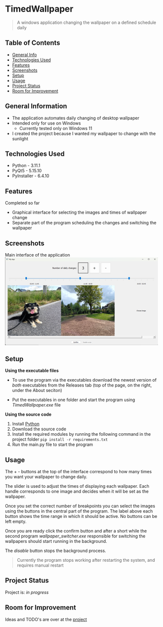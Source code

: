 # TimedWallpaper
> A windows application changing the wallpaper on a defined schedule daily

## Table of Contents
* [General Info](#general-information)
* [Technologies Used](#technologies-used)
* [Features](#features)
* [Screenshots](#screenshots)
* [Setup](#setup)
* [Usage](#usage)
* [Project Status](#project-status)
* [Room for Improvement](#room-for-improvement)
<!-- * [License](#license) -->


## General Information
- The application automates daily changing of desktop wallpaper
- Intended only for use on Windows
  - Currently tested only on Windows 11
- I created the project because I wanted my wallpaper to change with the sunlight


## Technologies Used
- Python - 3.11.1
- PyQt5 - 5.15.10
- PyInstaller - 6.4.10


## Features
Completed so far
- Graphical interface for selecting the images and times of wallpaper change
- Separate part of the program scheduling the changes and switching the wallpaper


## Screenshots
Main interface of the application
![Example screenshot](./screenshots/screenshot1.png)


## Setup
__Using the executable files__
- To use the program via the executables download  the newest version of _both_ executables from the Releases tab (top of the page, on the right, under the About seciton)

- Put the executables in one folder and start the program using _TimedWallpaper.exe_ file

__Using the source code__
1. Install [Python](https://www.python.org/downloads/)
2. Download the source code
3. Install the required modules by running the following command in the project folder
`pip install -r requirements.txt`
4. Run the main.py file to start the program


## Usage
The + - buttons at the top of the interface correspond to how many times you want your wallpaper to change daily.

The slider is used to adjust the times of displaying each wallpaper. Each handle corresponds to one image and decides 
when it will be set as the wallpaper. 

Once you set the correct number of breakpoints you can select the images using the buttons 
in the central part of the program. The label above each button shows the time range in which it should be active.
No buttons can be left empty.

Once you are ready click the confirm button and after a short while the second program _wallpaper_switcher.exe_ 
responsible for switching the wallpapers should start running in the background.

The _disable_ button stops the background process. 

> Currently the program stops working after restarting the system, and requires manual restart

## Project Status
Project is: _in progress_


## Room for Improvement
Ideas and TODO's are over at the [project](https://github.com/users/Filip22022/projects/3)


<!-- Optional -->
<!-- ## License -->
<!-- This project is open source and available under the [... License](). -->
